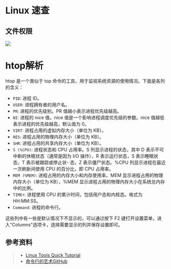 # Linux 速查

## 文件权限 
![](https://hexoric-1310528773.cos.ap-beijing.myqcloud.com/hexo/Linux文件权限.jpg)


# htop解析

htop 是一个类似于 top 命令的工具，用于监视系统资源的使用情况。下面是各列的含义：

- `PID`: 进程 ID。
- `USER`: 进程拥有者的用户名。
- `PR`: 进程的优先级别。PR 值越小表示进程优先级越高。
- `NI`: 进程的 nice 值。nice 值是一个影响进程调度优先级的参数。nice 值越低表示进程的优先级越高，默认值为 0。
- `VIRT`: 进程占用的虚拟内存大小（单位为 KB）。
- `RES`: 进程占用的物理内存大小（单位为 KB）。
- `SHR`: 进程占用的共享内存大小（单位为 KB）。
- `S (%CPU)`: 进程状态和 CPU 占用率。S 列显示进程的状态，其中 D 表示不可中断的休眠状态（通常是因为 I/O 操作），R 表示运行状态，S 表示睡眠状态，T 表示被跟踪或停止状- 态，Z 表示僵尸状态。%CPU 列显示进程在最近一次刷新间使用 CPU 的百分比，即 CPU 占用率。
- `MEM (%MEM)`: 进程占用的内存大小和内存使用率。MEM 显示进程占用的物理内存大小（单位为 KB），%MEM 显示进程占用的物理内存大小在系统总内存中的比例。
- `TIME+`: 进程使用 CPU 的累计时间，包括用户态和内核态。格式为 HH:MM:SS。
- `Command`: 进程的命令行。 


这些列中有一些是默认情况下不显示的，可以通过按下 F2 键打开设置菜单，进入"Columns"选项卡，选择需要显示的列并保存设置即可。





## 参考资料
> - [Linux Tools Quick Tutorial](https://linuxtools-rst.readthedocs.io/zh_CN/latest/index.html)
> - [命令行的艺术GitHub](https://github.com/jlevy/the-art-of-command-line/blob/master/README-zh.md)
